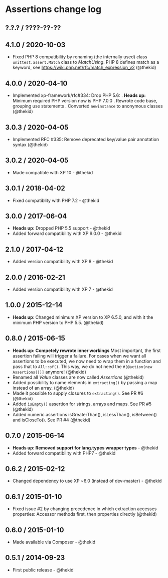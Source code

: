 Assertions change log
=====================

## ?.?.? / ????-??-??

## 4.1.0 / 2020-10-03

* Fixed PHP 8 compatibility by renaming (the internally used) class
  `unittest.assert.Match` class to *MatchUsing*. PHP 8 defines match as
  a keyword, see https://wiki.php.net/rfc/match_expression_v2
  (@thekid)

## 4.0.0 / 2020-04-10

* Implemented xp-framework/rfc#334: Drop PHP 5.6:
  . **Heads up:** Minimum required PHP version now is PHP 7.0.0
  . Rewrote code base, grouping use statements
  . Converted `newinstance` to anonymous classes
  (@thekid)

## 3.0.3 / 2020-04-05

* Implemented RFC #335: Remove deprecated key/value pair annotation syntax
  (@thekid)

## 3.0.2 / 2020-04-05

* Made compatible with XP 10 - @thekid

## 3.0.1 / 2018-04-02

* Fixed compatiblity with PHP 7.2 - @thekid

## 3.0.0 / 2017-06-04

* **Heads up:** Dropped PHP 5.5 support - @thekid
* Added forward compatibility with XP 9.0.0 - @thekid

## 2.1.0 / 2017-04-12

* Added version compatibility with XP 8 - @thekid

## 2.0.0 / 2016-02-21

* Added version compatibility with XP 7 - @thekid

## 1.0.0 / 2015-12-14

* **Heads up**: Changed minimum XP version to XP 6.5.0, and with it the
  minimum PHP version to PHP 5.5.
  (@thekid)

## 0.8.0 / 2015-06-15

* **Heads up: Competely rewrote inner workings**
  Most important, the first assertion failing will trigger a failure.
  For cases when we want all assertions to be executed, we now need to 
  wrap them in a function and pass that to `All::of()`. This way, we do
  not need the `#[@action(new Assertions())]` anymore!
  (@thekid)
* Renamed all *Value* classes are now called *Assertions*
  (@thekid)
* Added possibility to name elements in `extracting()` by passing
  a map instead of an array.
  (@thekid)
* Made it possible to supply closures to `extracting()`. See PR #6
  (@thekid)
* Added `isEmpty()` assertion for strings, arrays and maps. See PR #5
  (@thekid)
* Added numeric assertions isGreaterThan(), isLessThan(), isBetween()
  and isCloseTo(). See PR #4
  (@thekid)

## 0.7.0 / 2015-06-14

* **Heads up: Removed support for lang.types wrapper types** - @thekid
* Added forward compatibility with PHP7 - @thekid

## 0.6.2 / 2015-02-12

* Changed dependency to use XP ~6.0 (instead of dev-master) - @thekid

## 0.6.1 / 2015-01-10

* Fixed issue #2 by changing precedence in which extraction accesses
  properties: Accessor methods first, then properties directly
  (@thekid)

## 0.6.0 / 2015-01-10

* Made available via Composer - @thekid

## 0.5.1 / 2014-09-23

* First public release - @thekid
